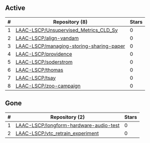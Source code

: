 ## Active
| # | Repository (8) | Stars |
| --- | --- | --- |
| 1 | [LAAC-LSCP/Unsupervised_Metrics_CLD_Sy](https://gin.g-node.org/LAAC-LSCP/Unsupervised_Metrics_CLD_Sy) | 0 |
| 2 | [LAAC-LSCP/align-vandam](https://gin.g-node.org/LAAC-LSCP/align-vandam) | 0 |
| 3 | [LAAC-LSCP/managing-storing-sharing-paper](https://gin.g-node.org/LAAC-LSCP/managing-storing-sharing-paper) | 0 |
| 4 | [LAAC-LSCP/providence](https://gin.g-node.org/LAAC-LSCP/providence) | 0 |
| 5 | [LAAC-LSCP/soderstrom](https://gin.g-node.org/LAAC-LSCP/soderstrom) | 0 |
| 6 | [LAAC-LSCP/thomas](https://gin.g-node.org/LAAC-LSCP/thomas) | 0 |
| 7 | [LAAC-LSCP/tsay](https://gin.g-node.org/LAAC-LSCP/tsay) | 0 |
| 8 | [LAAC-LSCP/zoo-campaign](https://gin.g-node.org/LAAC-LSCP/zoo-campaign) | 0 |

## Gone
| # | Repository (2) | Stars |
| --- | --- | --- |
| 1 | [LAAC-LSCP/longform-hardware-audio-test](https://gin.g-node.org/LAAC-LSCP/longform-hardware-audio-test) | 0 |
| 2 | [LAAC-LSCP/vtc_retrain_experiment](https://gin.g-node.org/LAAC-LSCP/vtc_retrain_experiment) | 0 |
